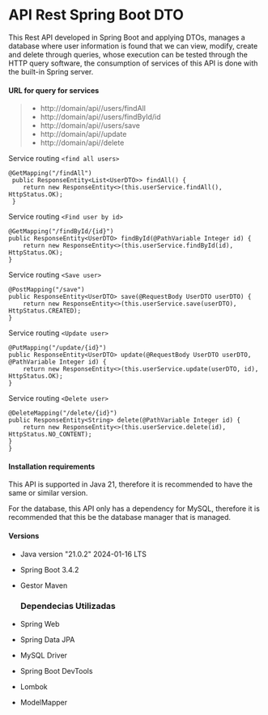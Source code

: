 # API Rest Spring Boot DTO

This Rest API developed in Spring Boot and applying DTOs, manages a database where user information is found that we can view, modify, create and delete through queries, whose execution can be tested through the HTTP query software, the consumption of services of this API is done with the built-in Spring server.


#### URL for query for services
>
> - http://domain/api//users/findAll
> - http://domain/api//users/findById/id
> - http://domain/api//users/save
> - http://domain/api//update
> - http://domain/api//delete


Service routing `<find all users>`

    
	@GetMapping("/findAll")
     public ResponseEntity<List<UserDTO>> findAll() {
        return new ResponseEntity<>(this.userService.findAll(), HttpStatus.OK);
     }
    

Service routing `<Find user by id>`

    
    @GetMapping("/findById/{id}")
    public ResponseEntity<UserDTO> findById(@PathVariable Integer id) {
        return new ResponseEntity<>(this.userService.findById(id), HttpStatus.OK);
    }
    

Service routing `<Save user>`

    
    @PostMapping("/save")
    public ResponseEntity<UserDTO> save(@RequestBody UserDTO userDTO) {
        return new ResponseEntity<>(this.userService.save(userDTO), HttpStatus.CREATED);
    }
    

Service routing `<Update user>`

    
    @PutMapping("/update/{id}")
    public ResponseEntity<UserDTO> update(@RequestBody UserDTO userDTO, @PathVariable Integer id) {
        return new ResponseEntity<>(this.userService.update(userDTO, id), HttpStatus.OK);
    }
    

Service routing `<Delete user>`

    
    @DeleteMapping("/delete/{id}")
    public ResponseEntity<String> delete(@PathVariable Integer id) {
        return new ResponseEntity<>(this.userService.delete(id), HttpStatus.NO_CONTENT);
    }
    }
    

#### Installation requirements

This API is supported in Java 21, therefore it is recommended to have the same or similar version.

For the database, this API only has a dependency for MySQL, therefore it is recommended that this be the database manager that is managed.

#### Versions
- Java version "21.0.2" 2024-01-16 LTS
- Spring Boot 3.4.2
- Gestor Maven

  ### Dependecias Utilizadas

- Spring Web
- Spring Data JPA
- MySQL Driver
- Spring Boot DevTools
- Lombok
- ModelMapper
